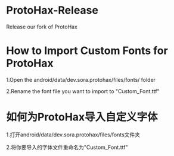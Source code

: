 # ProtoHax-Release
Release our fork of ProtoHax

# How to Import Custom Fonts for ProtoHax

1.Open the android/data/dev.sora.protohax/files/fonts/ folder

2.Rename the font file you want to import to "Custom_Font.ttf"

# 如何为ProtoHax导入自定义字体

1.打开android/data/dev.sora.protohax/files/fonts文件夹

2.将你要导入的字体文件重命名为"Custom_Font.ttf"
